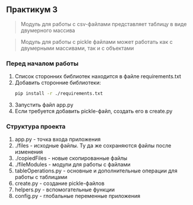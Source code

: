 ## Практикум 3

> Модуль для работы с csv-файлами представляет таблицу в виде двумерного массива

> Модуль для работы с pickle файлами может работать как с двумерными массивами, так и с объектами

### Перед началом работы
1. Список сторонних библиотек находится в файле requirements.txt
2. Добавить сторонние библиотеки:
    ```bash
    pip install -r ./requirements.txt
    ```
3. Запустить файл app.py
4. Если требуется добавить pickle-файл, создать его в create.py

### Структура проекта
1. app.py - точка входа приложения
2. ./files - исходные файлы. Ту да же сохраняются файлы после изменения
3. ./copiedFiles - новые скопированные файлы
4. ./fileModules - модули для работы с файлами
5. tableOperations.py - основные и дополнительные операции для работы с таблицами
6. create.py - создание pickle-файлов
7. helpers.py - вспомогательные функции
8. config.py - глобальные переменные приложения
